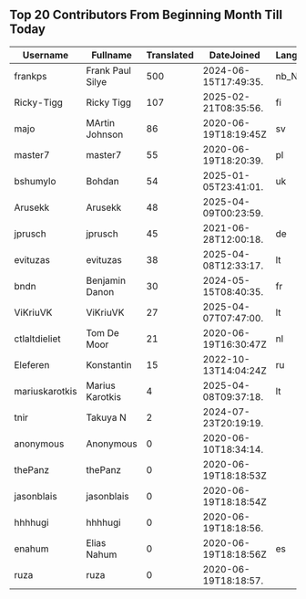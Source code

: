 ## Top 20 Contributors From Beginning Month Till Today ##
|Username|Fullname|Translated|DateJoined|Language|
|--------|--------|----------|----------|-------|
|frankps|Frank Paul Silye|500|2024-06-15T17:49:35.|nb_NO|
|Ricky-Tigg|Ricky Tigg|107|2025-02-21T08:35:56.|fi|
|majo|MArtin Johnson|86|2020-06-19T18:19:45Z|sv|
|master7|master7|55|2020-06-19T18:20:39.|pl|
|bshumylo|Bohdan|54|2025-01-05T23:41:01.|uk|
|Arusekk|Arusekk|48|2025-04-09T00:23:59.||
|jprusch|jprusch|45|2021-06-28T12:00:18.|de|
|evituzas|evituzas|38|2025-04-08T12:33:17.|lt|
|bndn|Benjamin Danon|30|2024-05-15T08:40:35.|fr|
|ViKriuVK|ViKriuVK|27|2025-04-07T07:47:00.|lt|
|ctlaltdieliet|Tom De Moor|21|2020-06-19T16:30:47Z|nl|
|Eleferen|Konstantin|15|2022-10-13T14:04:24Z|ru|
|mariuskarotkis|Marius Karotkis|4|2025-04-08T09:37:18.|lt|
|tnir|Takuya N|2|2024-07-23T20:19:19.||
|anonymous|Anonymous|0|2020-06-10T18:34:14.||
|thePanz|thePanz|0|2020-06-19T18:18:53Z||
|jasonblais|jasonblais|0|2020-06-19T18:18:54Z||
|hhhhugi|hhhhugi|0|2020-06-19T18:18:56.||
|enahum|Elias  Nahum|0|2020-06-19T18:18:56Z|es|
|ruza|ruza|0|2020-06-19T18:18:57.||
